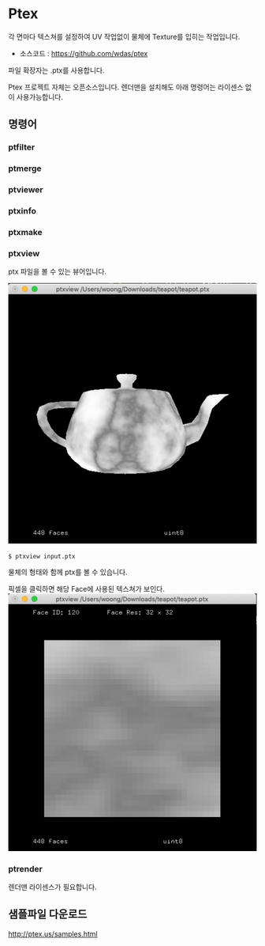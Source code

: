 # Ptex
각 면마다 텍스쳐를 설정하여 UV 작업없이 물체에 Texture를 입히는 작업입니다.

- 소스코드 : https://github.com/wdas/ptex

파일 확장자는 .ptx를 사용합니다.

Ptex 프로젝트 자체는 오픈소스입니다.
렌더맨을 설치해도 아래 명령어는 라이센스 없이 사용가능합니다.

## 명령어

### ptfilter
### ptmerge
### ptviewer
### ptxinfo
### ptxmake

### ptxview
ptx 파일을 볼 수 있는 뷰어입니다.

![ptxview01](../figures/ptxview.png)

```
$ ptxview input.ptx
```
물체의 형태와 함께 ptx를 볼 수 있습니다.

픽셀을 클릭하면 해당 Face에 사용된 텍스쳐가 보인다.
![ptxview02](../figures/ptxview_in.png)

### ptrender
렌더맨 라이센스가 필요합니다.

## 샘플파일 다운로드
http://ptex.us/samples.html